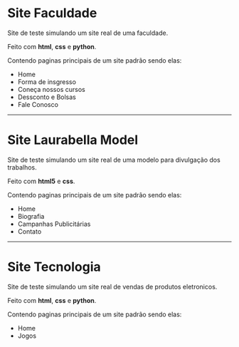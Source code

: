 # Site Faculdade

Site de teste simulando um site real de uma faculdade.

Feito com **html**, **css** e **python**.

Contendo paginas principais de um site padrão sendo elas:

* Home
* Forma de insgresso
* Coneça nossos cursos
* Dessconto e Bolsas
* Fale Conosco
 
 __________________________________________________________________________________________
 
 # Site Laurabella Model

Site de teste simulando um site real de uma modelo para divulgação dos trabalhos.

Feito com **html5** e **css**.

Contendo paginas principais de um site padrão sendo elas:

* Home
* Biografia
* Campanhas Publicitárias
* Contato

__________________________________________________________________________________________________

# Site Tecnologia

Site de teste simulando um site real de vendas de produtos eletronicos.

Feito com **html**, **css** e **python**.

Contendo paginas principais de um site padrão sendo elas:

* Home
* Jogos
